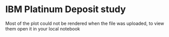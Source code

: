 # IBM Platinum Deposit study
Most of the plot could not be rendered when the file was uploaded, to view them open it in your local notebook
